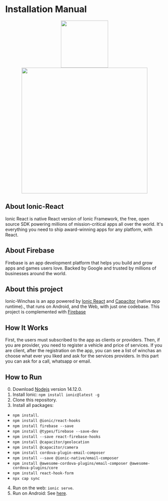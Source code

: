 # Installation Manual
 <p align="center"><a href="https://laravel.com" target="_blank"><img src="https://ionicframework.com/docs/assets/images/react-logo-b64b7471f0ebe5f7a9a281ba2f72b63a.png" width="150"></a><a href="https://laravel.com" target="_blank"><img src="https://www.gstatic.com/devrel-devsite/prod/vde5e97689c1d94fa683b9e5392f0f6b6562f68c8b527194cc7ca91d97bde649f/firebase/images/lockup.svg" width="400"></a></p>

## About Ionic-React

Ionic React is native React version of Ionic Framework, the free, open source SDK powering millions of mission-critical apps all over the world.
It's everything you need to ship award-winning apps for any platform, with React.

## About Firebase

Firebase is an app development platform that helps you build and grow apps and games users love. Backed by Google and trusted by millions of businesses around the world. 

## About this project

Ionic-Winchas is an app powered by [Ionic React](https://ionicframework.com/docs/react) and [Capacitor](https://capacitor.ionicframework.com) (native app runtime)., that runs on Android, and the Web, with just one codebase. This project is complemented with [Firebase](https://firebase.google.com/)

## How It Works


First, the users must subscribed to the app as clients or providers. Then, if you are provider, you need to register a vehicle and  price of services. If you are client, after the registration on the app, you can see a list of winchas an choose what ever you liked and ask for the services providers. In this part you can ask for a call, whatsapp or email. 



## How to Run
 

0) Download [Nodejs](https://nodejs.org/es/) version 14.12.0.
1) Install Ionic: `npm install ionic@latest -g`
2) Clone this repository.
3) Install all packages: 
* `npm install`.
* `npm install @ionic/react-hooks`
* `npm install firebase --save`
* `npm install @types/firebase --save-dev`
* `npm install --save react-firebase-hooks`
* `npm install @capacitor/geolocation`
* `npm install @capacitor/camera`
* `npm install cordova-plugin-email-composer`
* `npm install --save @ionic-native/email-composer`
* `npm install @awesome-cordova-plugins/email-composer @awesome-cordova-plugins/core`
* `npm install react-hook-form`
* `npx cap sync`

4) Run on the web: `ionic serve`.
5) Run on Android: See [here](https://ionicframework.com/docs/building/running).
